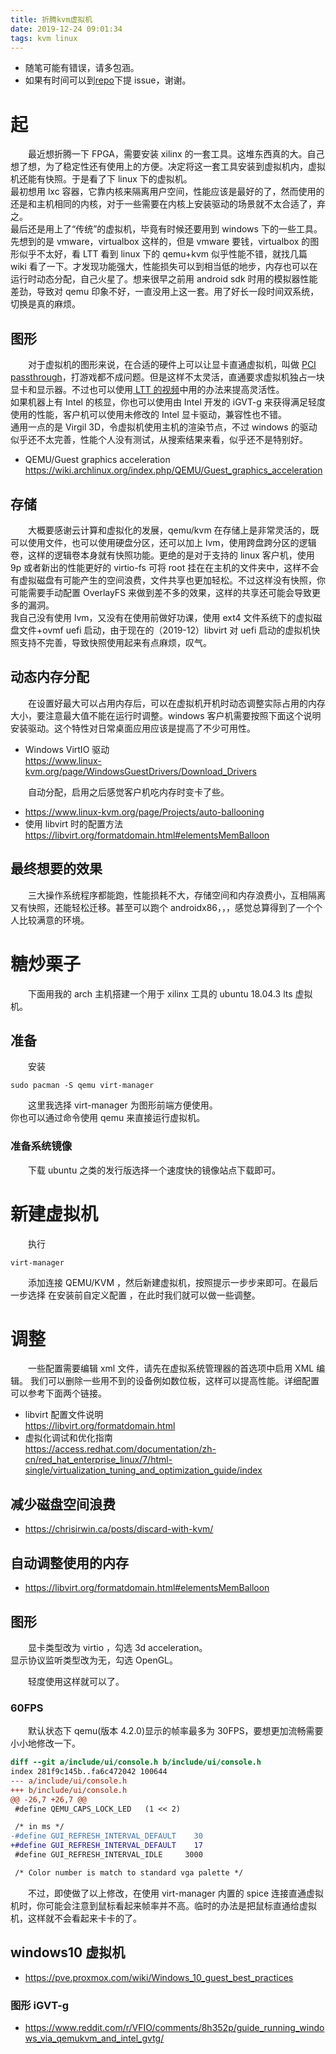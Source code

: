 ```yaml
---
title: 折腾kvm虚拟机
date: 2019-12-24 09:01:34
tags: kvm linux
---
```


- 随笔可能有错误，请多包涵。
- 如果有时间可以到[repo](https://github.com/gameltb/gameltb.github.io/issues)下提 issue，谢谢。

# 起

&emsp;&emsp;最近想折腾一下 FPGA，需要安装 xilinx 的一套工具。这堆东西真的大。自己想了想，为了稳定性还有使用上的方便。决定将这一套工具安装到虚拟机内，虚拟机还能有快照。于是看了下 linux 下的虚拟机。  
最初想用 lxc 容器，它靠内核来隔离用户空间，性能应该是最好的了，然而使用的还是和主机相同的内核，对于一些需要在内核上安装驱动的场景就不太合适了，弃之。  
最后还是用上了“传统”的虚拟机，毕竟有时候还要用到 windows 下的一些工具。先想到的是 vmware，virtualbox 这样的，但是 vmware 要钱，virtualbox 的图形似乎不太好，看 LTT 看到 linux 下的 qemu+kvm 似乎性能不错，就找几篇 wiki 看了一下。才发现功能强大，性能损失可以到相当低的地步，内存也可以在运行时动态分配，自己火星了。想来很早之前用 android sdk 时用的模拟器性能差劲，导致对 qemu 印象不好，一直没用上这一套。用了好长一段时间双系统，切换是真的麻烦。

## 图形

&emsp;&emsp;对于虚拟机的图形来说，在合适的硬件上可以让显卡直通虚拟机，叫做 [PCI passthrough](https://wiki.archlinux.org/index.php/PCI_passthrough_via_OVMF)，打游戏都不成问题。但是这样不太灵活，直通要求虚拟机独占一块显卡和显示器。不过也可以使用[ LTT 的视频](https://www.bilibili.com/video/av68273308)中用的办法来提高灵活性。  
如果机器上有 Intel 的核显，你也可以使用由 Intel 开发的 iGVT-g 来获得满足轻度使用的性能，客户机可以使用未修改的 Intel 显卡驱动，兼容性也不错。  
通用一点的是 Virgil 3D，令虚拟机使用主机的渲染节点，不过 windows 的驱动似乎还不太完善，性能个人没有测试，从搜索结果来看，似乎还不是特别好。

- QEMU/Guest graphics acceleration  
  https://wiki.archlinux.org/index.php/QEMU/Guest_graphics_acceleration

## 存储

&emsp;&emsp;大概要感谢云计算和虚拟化的发展，qemu/kvm 在存储上是非常灵活的，既可以使用文件，也可以使用硬盘分区，还可以加上 lvm，使用跨盘跨分区的逻辑卷，这样的逻辑卷本身就有快照功能。更绝的是对于支持的 linux 客户机，使用 9p 或者新出的性能更好的 virtio-fs 可将 root 挂在在主机的文件夹中，这样不会有虚拟磁盘有可能产生的空间浪费，文件共享也更加轻松。不过这样没有快照，你可能需要手动配置 OverlayFS 来做到差不多的效果，这样的共享还可能会导致更多的漏洞。  
我自己没有使用 lvm，又没有在使用前做好功课，使用 ext4 文件系统下的虚拟磁盘文件+ovmf uefi 启动，由于现在的（2019-12）libvirt 对 uefi 启动的虚拟机快照支持不完善，导致快照使用起来有点麻烦，叹气。

## 动态内存分配

&emsp;&emsp;在设置好最大可以占用内存后，可以在虚拟机开机时动态调整实际占用的内存大小，要注意最大值不能在运行时调整。windows 客户机需要按照下面这个说明安装驱动。这个特性对日常桌面应用应该是提高了不少可用性。

- Windows VirtIO 驱动  
  https://www.linux-kvm.org/page/WindowsGuestDrivers/Download_Drivers

&emsp;&emsp;自动分配，启用之后感觉客户机吃内存时变卡了些。

- https://www.linux-kvm.org/page/Projects/auto-ballooning
- 使用 libvirt 时的配置方法  
  https://libvirt.org/formatdomain.html#elementsMemBalloon

## 最终想要的效果

&emsp;&emsp;三大操作系统程序都能跑，性能损耗不大，存储空间和内存浪费小，互相隔离又有快照，还能轻松迁移。甚至可以跑个 androidx86，，，感觉总算得到了一个个人比较满意的环境。

# 糖炒栗子

&emsp;&emsp;下面用我的 arch 主机搭建一个用于 xilinx 工具的 ubuntu 18.04.3 lts 虚拟机。

## 准备

&emsp;&emsp;安装

```shell
sudo pacman -S qemu virt-manager
```

&emsp;&emsp;这里我选择 virt-manager 为图形前端方便使用。  
你也可以通过命令使用 qemu 来直接运行虚拟机。

### 准备系统镜像

&emsp;&emsp;下载 ubuntu 之类的发行版选择一个速度快的镜像站点下载即可。

# 新建虚拟机

&emsp;&emsp;执行

```
virt-manager
```

&emsp;&emsp;添加连接 QEMU/KVM ，然后新建虚拟机，按照提示一步步来即可。在最后一步选择 在安装前自定义配置 ，在此时我们就可以做一些调整。

# 调整

&emsp;&emsp;一些配置需要编辑 xml 文件，请先在虚拟系统管理器的首选项中启用 XML 编辑。
我们可以删除一些用不到的设备例如数位板，这样可以提高性能。详细配置可以参考下面两个链接。

- libvirt 配置文件说明  
  https://libvirt.org/formatdomain.html
- 虚拟化调试和优化指南  
  https://access.redhat.com/documentation/zh-cn/red_hat_enterprise_linux/7/html-single/virtualization_tuning_and_optimization_guide/index

## 减少磁盘空间浪费

- https://chrisirwin.ca/posts/discard-with-kvm/

## 自动调整使用的内存

- https://libvirt.org/formatdomain.html#elementsMemBalloon

## 图形

&emsp;&emsp;显卡类型改为 virtio ，勾选 3d acceleration。  
显示协议监听类型改为无，勾选 OpenGL。

&emsp;&emsp;轻度使用这样就可以了。

### 60FPS

&emsp;&emsp;默认状态下 qemu(版本 4.2.0)显示的帧率最多为 30FPS，要想更加流畅需要小小地修改一下。

```diff
diff --git a/include/ui/console.h b/include/ui/console.h
index 281f9c145b..fa6c472042 100644
--- a/include/ui/console.h
+++ b/include/ui/console.h
@@ -26,7 +26,7 @@
 #define QEMU_CAPS_LOCK_LED   (1 << 2)

 /* in ms */
-#define GUI_REFRESH_INTERVAL_DEFAULT    30
+#define GUI_REFRESH_INTERVAL_DEFAULT    17
 #define GUI_REFRESH_INTERVAL_IDLE     3000

 /* Color number is match to standard vga palette */

```

&emsp;&emsp;不过，即使做了以上修改，在使用 virt-manager 内置的 spice 连接直通虚拟机时，你可能会注意到鼠标看起来帧率并不高。临时的办法是把鼠标直通给虚拟机，这样就不会看起来卡卡的了。

## windows10 虚拟机

- https://pve.proxmox.com/wiki/Windows_10_guest_best_practices

### 图形 iGVT-g

- https://www.reddit.com/r/VFIO/comments/8h352p/guide_running_windows_via_qemukvm_and_intel_gvtg/
